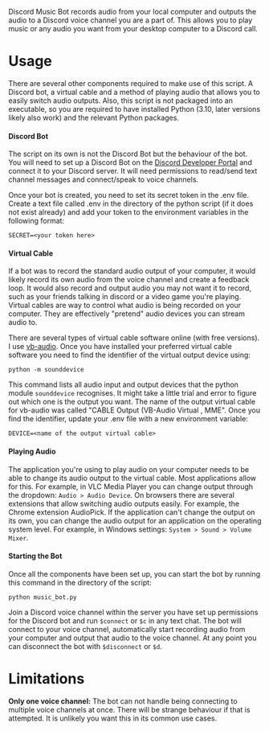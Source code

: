 
Discord Music Bot records audio from your local computer and outputs the audio to a Discord voice channel you are a part of. This allows you to play music or any audio you want from your desktop computer to a Discord call.
# **Usage**
There are several other components required to make use of this script. A Discord bot, a virtual cable and a method of playing audio that allows you to easily switch audio outputs. Also, this script is not packaged into an executable, so you are required to have installed Python (3.10, later versions likely also work) and the relevant Python packages.
#### **Discord Bot**
The script on its own is not the Discord Bot but the behaviour of the bot. You will need to set up a Discord Bot on the [Discord Developer Portal](https://discord.com/developers) and connect it to your Discord server. It will need permissions to read/send text channel messages and connect/speak to voice channels.

Once your bot is created, you need to set its secret token in the .env file. Create a text file called .env in the directory of the python script (if it does not exist already) and add your token to the environment variables in the following format:
```
SECRET=<your token here>
```
#### **Virtual Cable**
If a bot was to record the standard audio output of your computer, it would likely record its own audio from the voice channel and create a feedback loop. It would also record and output audio you may not want it to record, such as your friends talking in discord or a video game you're playing. Virtual cables are way to control what audio is being recorded on your computer. They are effectively "pretend" audio devices you can stream audio to.

There are several types of virtual cable software online (with free versions). I use [vb-audio](https://vb-audio.com/Cable/). Once you have installed your preferred virtual cable software you need to find the identifier of the virtual output device using:
```
python -m sounddevice
```
This command lists all audio input and output devices that the python module `sounddevice` recognises. It might take a little trial and error to figure out which one is the output you want. The name of the output virtual cable for vb-audio was called "CABLE Output (VB-Audio Virtual , MME". Once you find the identifier, update your .env file with a new environment variable:

```
DEVICE=<name of the output virtual cable>
```
#### **Playing Audio**
The application you're using to play audio on your computer needs to be able to change its audio output to the virtual cable. Most applications allow for this. For example, in VLC Media Player you can change output through the dropdown: `Audio > Audio Device`. On browsers there are several extensions that allow switching audio outputs easily. For example, the Chrome extension AudioPick. If the application can't change the output on its own, you can change the audio output for an application on the operating system level. For example, in Windows settings: `System > Sound > Volume Mixer`.

#### **Starting the Bot**
Once all the components have been set up, you can start the bot by running this command in the directory of the script:
```
python music_bot.py
```
Join a Discord voice channel within the server you have set up permissions for the Discord bot and run
`$connect` or `$c` in any text chat. The bot will connect to your voice channel, automatically start recording audio from your computer and output that audio to the voice channel. At any point you can disconnect the bot with `$disconnect` or `$d`. 
# **Limitations**
**Only one voice channel:** The bot can not handle being connecting to multiple voice channels at once. There will be strange behaviour if that is attempted. It is unlikely you want this in its common use cases.
